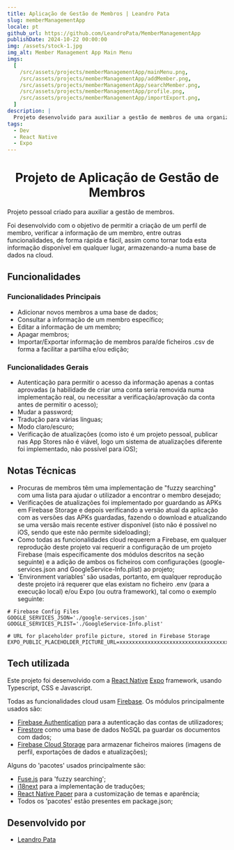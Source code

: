 ```yaml
---
title: Aplicação de Gestão de Membros | Leandro Pata
slug: memberManagementApp
locale: pt
github_url: https://github.com/LeandroPata/MemberManagementApp
publishDate: 2024-10-22 00:00:00
img: /assets/stock-1.jpg
img_alt: Member Management App Main Menu
imgs:
  [
    /src/assets/projects/memberManagementApp/mainMenu.png,
    /src/assets/projects/memberManagementApp/addMember.png,
    /src/assets/projects/memberManagementApp/searchMember.png,
    /src/assets/projects/memberManagementApp/profile.png,
    /src/assets/projects/memberManagementApp/importExport.png,
  ]
description: |
  Projeto desenvolvido para auxiliar a gestão de membros de uma organização ou clube.
tags:
  - Dev
  - React Native
  - Expo
---
```


<h1 style='text-align: center;'>Projeto de Aplicação de Gestão de Membros</h1>

Projeto pessoal criado para auxiliar a gestão de membros.

Foi desenvolvido com o objetivo de permitir a criação de um perfil de membro, verificar a informação de um membro, entre outras funcionalidades, de forma rápida e fácil, assim como
tornar toda esta informação disponível em qualquer lugar, armazenando-a numa base de dados na cloud.

## Funcionalidades

### Funcionalidades Principais

- Adicionar novos membros a uma base de dados;
- Consultar a informação de um membro específico;
- Editar a informação de um membro;
- Apagar membros;
- Importar/Exportar informação de membros para/de ficheiros .csv de forma a facilitar a partilha e/ou edição;

<!-- <p align='middle'>
  <img align='top' src='/src/assets/projects/memberManagementApp/mainMenu.png' alt = 'MainMenu' width=190>
  <img align='top' src='/src/assets/projects/memberManagementApp/addMember.png' alt = 'AddMemberMenu' width=190>
  <img align='top' src='/src/assets/projects/memberManagementApp/searchMember.png' alt = 'SearchMemberMenu' width=190>
  <img align='top' src='/src/assets/projects/memberManagementApp/profile.png' alt = 'Profile' width=190>
  <img align='top' src='/src/assets/projects/memberManagementApp/importExport.png' alt = 'ImportExportMenu' width=190>
</p> -->

### Funcionalidades Gerais

- Autenticação para permitir o acesso da informação apenas a contas aprovadas (a habilidade de criar uma conta seria removida numa implementação real, ou necessitar a verificação/aprovação da conta antes de permitir o acesso);
- Mudar a password;
- Tradução para várias línguas;
- Modo claro/escuro;
- Verificação de atualizações (como isto é um projeto pessoal, publicar nas App Stores não é viável, logo um sistema de atualizações diferente foi implementado, não possível para iOS);

<!-- <p align='middle'>
  <img align='top' src='/src/assets/projects/memberManagementApp/drawerLight.png' alt = 'DrawerLightMode' width=190>
  <img align='top' src='/src/assets/projects/memberManagementApp/drawerDark.png' alt = 'DrawerDarkMode' width=190>
</p> -->

## Notas Técnicas

- Procuras de membros têm uma implementação de "fuzzy searching" com uma lista para ajudar o utilizador a encontrar o membro desejado;
- Verificações de atualizações foi implementado por guardando as APKs em Firebase Storage e depois verificando a versão atual da aplicação com as versões das APKs guardadas, fazendo o download e atualizando se uma versão mais recente estiver disponível (isto não é possível no iOS, sendo que este não permite sideloading);
- Como todas as funcionalidades cloud requerem a Firebase, em qualquer reprodução deste projeto vai requerir a configuração de um projeto Firebase (mais especificamente dos módulos descritos na seção seguinte) e a adição de ambos os ficheiros com configurações (google-services.json and GoogleService-Info.plist) ao projeto;
- 'Environment variables' são usadas, portanto, em qualquer reprodução deste projeto irá requerer que elas existam no ficheiro .env (para a execução local) e/ou Expo (ou outra framework), tal como o exemplo seguinte:

```
# Firebase Config Files
GOOGLE_SERVICES_JSON='./google-services.json'
GOOGLE_SERVICES_PLIST='./GoogleService-Info.plist'

# URL for placeholder profile picture, stored in Firebase Storage
EXPO_PUBLIC_PLACEHOLDER_PICTURE_URL=xxxxxxxxxxxxxxxxxxxxxxxxxxxxxxxxxxxxx
```

## Tech utilizada

Este projeto foi desenvolvido com a <a href="https://reactnative.dev/" target=_blank>React Native</a> <a href="https://expo.dev/" target=_blank>Expo</a> framework, usando Typescript, CSS e Javascript.

Todas as funcionalidades cloud usam <a href="https://firebase.google.com/" target=_blank>Firebase</a>. Os módulos principalmente usados são:

- <a href="https://firebase.google.com/products/auth" target=_blank>Firebase Authentication</a> para a autenticação das contas de utilizadores;
- <a href="https://firebase.google.com/products/firestore" target=_blank>Firestore</a> como uma base de dados NoSQL pa guardar os documentos com dados;
- <a href="https://firebase.google.com/products/storage" target=_blank>Firebase Cloud Storage</a> para armazenar ficheiros maiores (imagens de perfil, exportações de dados e atualizações);

Alguns do 'pacotes' usados principalmente são:

- <a href="https://www.fusejs.io/" target=_blank>Fuse.js</a> para 'fuzzy searching';
- <a href="https://www.i18next.com/" target=_blank>i18next</a> para a implementação de traduções;
- <a href="https://reactnativepaper.com/" target=_blank>React Native Paper</a> para a customização de temas e aparência;
- Todos os 'pacotes' estão presentes em package.json;

## Desenvolvido por

- [Leandro Pata](/about/)
